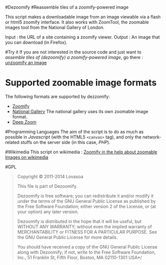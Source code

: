 #Dezoomify
#Reassemble tiles of a zoomify-powered image

This script makes a downloadable image from an image viewable via a flash or html5 zoomify interface.
It also works with ZoomTool, the zoomable images tool from the National Gallery of London.

Input : the URL of a site containing a zoomify viewer.
Output : An image that you can download (in Firefox).

#Try it
If you are not interested in the source code and just want to *assemble tiles of (dezoomify) a zoomify-powered image*, go there : [unzoomify an image](http://ophir.lojkine.free.fr/dezoomify/dezoomify.html)

# Supported zoomable image formats
The following formats are supported by dezzomify:
 * [Zoomify](http://www.zoomify.com/)
 * [National Gallery](http://www.nationalgallery.org.uk/) The national gallery uses its own zoomable image format.
 * [Deep Zoom](http://en.wikipedia.org/wiki/Deep_Zoom)

#Programming Languages
The aim of the script is to do as much as possible in _Javascript_ (with the HTML5 `<canvas>` tag), and only the network-related stuffs on the server side (in this case, _PHP_).

#Wikimedia
This script on wikimedia : [Zoomify in the help about zoomable Images on wikimedia](https://secure.wikimedia.org/wikipedia/commons/wiki/Help:Zoomable_images)

#GPL
> Copyright © 2011-2014 Lovasoa
> 
>  This file is part of Dezoomify.
>
>  Dezoomify is free software; you can redistribute it and/or modify
>  it under the terms of the GNU General Public License as published by
>  the Free Software Foundation; either version 2 of the License, or
>  (at your option) any later version.
>
>  Dezoomify is distributed in the hope that it will be useful,
>  but WITHOUT ANY WARRANTY; without even the implied warranty of
>  MERCHANTABILITY or FITNESS FOR A PARTICULAR PURPOSE.  See the
>  GNU General Public License for more details.
> 
>  You should have received a copy of the GNU General Public License
>  along with Dezoomify; if not, write to the Free Software
>  Foundation, Inc., 51 Franklin St, Fifth Floor, Boston, MA  02110-1301
>  USA*/
